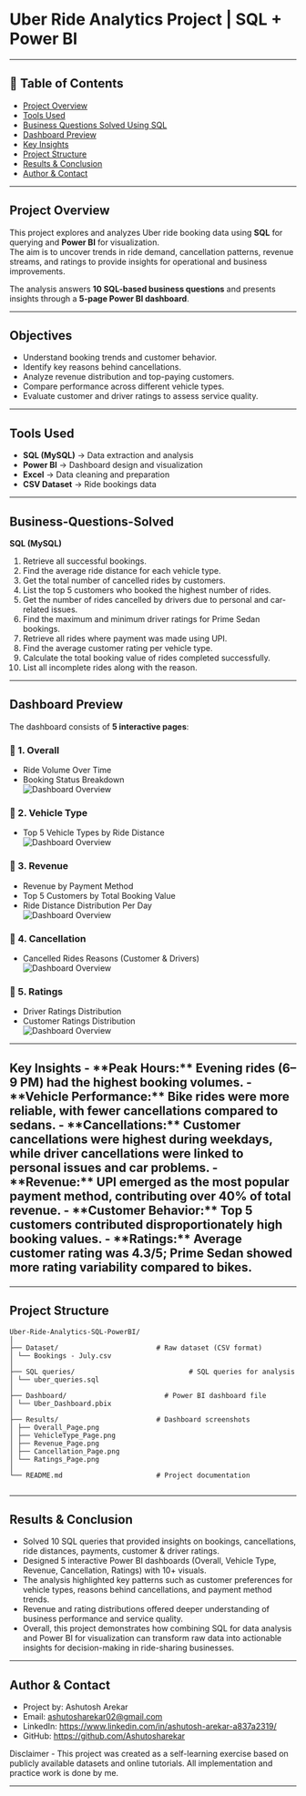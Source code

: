 # Uber Ride Analytics Project | SQL + Power BI
---

## 📌 Table of Contents
- <a href="#Project-Overview">Project Overview</a>
- <a href="#Tools-Used">Tools Used</a>
- <a href="#Business-Questions-Solved">Business Questions Solved Using SQL</a>
- <a href="#Dashboard-Preview">Dashboard Preview</a>
- <a href="#Key-Insights">Key Insights</a>
- <a href="#Project-Structure">Project Structure</a>
- <a href="#Result--Conclusion">Results & Conclusion</a>
- <a href="#Author--Contact">Author & Contact</a>

---

<h2><a class =”anchor” id=”Project-Overview”></a>Project Overview</h2>

This project explores and analyzes Uber ride booking data using **SQL** for querying and **Power BI** for visualization.  
The aim is to uncover trends in ride demand, cancellation patterns, revenue streams, and ratings to provide insights for operational and business improvements.  

The analysis answers **10 SQL-based business questions** and presents insights through a **5-page Power BI dashboard**.  

---

## Objectives
- Understand booking trends and customer behavior.  
- Identify key reasons behind cancellations.  
- Analyze revenue distribution and top-paying customers.  
- Compare performance across different vehicle types.  
- Evaluate customer and driver ratings to assess service quality.  


---
<h2><a class =”anchor” id=”Tools-Used”></a>Tools Used</h2>

- **SQL (MySQL)** → Data extraction and analysis  
- **Power BI** → Dashboard design and visualization  
- **Excel** → Data cleaning and preparation  
- **CSV Dataset** → Ride bookings data  

---

<h2><a class =”anchor” id=”Business-Questions-Solved”></a>Business-Questions-Solved</h2>

**SQL (MySQL)**
1. Retrieve all successful bookings.  
2. Find the average ride distance for each vehicle type.  
3. Get the total number of cancelled rides by customers.  
4. List the top 5 customers who booked the highest number of rides.  
5. Get the number of rides cancelled by drivers due to personal and car-related issues.  
6. Find the maximum and minimum driver ratings for Prime Sedan bookings.  
7. Retrieve all rides where payment was made using UPI.  
8. Find the average customer rating per vehicle type.  
9. Calculate the total booking value of rides completed successfully.  
10. List all incomplete rides along with the reason.  

---

<h2><a class =”anchor” id=”Dashoard-Preview”></a>Dashboard Preview</h2>

The dashboard consists of **5 interactive pages**:  

### 🔹 1. Overall  
- Ride Volume Over Time  
- Booking Status Breakdown  
![Dashboard Overview](results/Overall.png) 

### 🔹 2. Vehicle Type  
- Top 5 Vehicle Types by Ride Distance  
![Dashboard Overview](results/VehicleType.png) 

### 🔹 3. Revenue  
- Revenue by Payment Method  
- Top 5 Customers by Total Booking Value  
- Ride Distance Distribution Per Day  
![Dashboard Overview](results/Revenue.png) 

### 🔹 4. Cancellation  
- Cancelled Rides Reasons (Customer & Drivers)  
![Dashboard Overview](results/Cancellation.png) 

### 🔹 5. Ratings  
- Driver Ratings Distribution  
- Customer Ratings Distribution  
![Dashboard Overview](results/Ratings.png) 

---

<h2><a class ="anchor" id="Key-Insights"></a>Key Insights</a>
- **Peak Hours:** Evening rides (6–9 PM) had the highest booking volumes.  
- **Vehicle Performance:** Bike rides were more reliable, with fewer cancellations compared to sedans.  
- **Cancellations:** Customer cancellations were highest during weekdays, while driver cancellations were linked to personal issues and car problems.  
- **Revenue:** UPI emerged as the most popular payment method, contributing over 40% of total revenue.  
- **Customer Behavior:** Top 5 customers contributed disproportionately high booking values.  
- **Ratings:** Average customer rating was 4.3/5; Prime Sedan showed more rating variability compared to bikes.  

---

<h2><a class =”anchor” id=”Project-Structure”></a>Project Structure</h2>

```
Uber-Ride-Analytics-SQL-PowerBI/
│
├── Dataset/                        # Raw dataset (CSV format)
│ └── Bookings - July.csv
│
├── SQL queries/                            # SQL queries for analysis
│ └── uber_queries.sql
│
├── Dashboard/                        # Power BI dashboard file
│ └── Uber_Dashboard.pbix
│
├── Results/                        # Dashboard screenshots
│ ├── Overall_Page.png
│ ├── VehicleType_Page.png
│ ├── Revenue_Page.png
│ ├── Cancellation_Page.png
│ └── Ratings_Page.png
│
└── README.md                       # Project documentation


```
---
<h2><a class =”anchor” id=”Result--Conclusion></a>Results & Conclusion</h2>

- Solved 10 SQL queries that provided insights on bookings, cancellations, ride distances, payments, customer & driver ratings.
- Designed 5 interactive Power BI dashboards (Overall, Vehicle Type, Revenue, Cancellation, Ratings) with 10+ visuals.
- The analysis highlighted key patterns such as customer preferences for vehicle types, reasons behind cancellations, and payment method trends.
- Revenue and rating distributions offered deeper understanding of business performance and service quality.
- Overall, this project demonstrates how combining SQL for data analysis and Power BI for visualization can transform raw data into actionable insights for decision-making in ride-sharing businesses.

---
<h2><a class =”anchor” id=”Author--Contact”></a>Author & Contact</h2>

- Project by: Ashutosh Arekar
- Email: ashutosharekar02@gmail.com
- LinkedIn: https://www.linkedin.com/in/ashutosh-arekar-a837a2319/
- GitHub: https://github.com/Ashutosharekar

Disclaimer - This project was created as a self-learning exercise based on publicly available datasets and online tutorials. All implementation and practice work is done by me.

---


